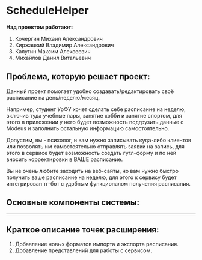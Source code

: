 # ScheduleHelper

**Над проектом работают:**  
1. Кочергин Михаил Александрович
2. Киржацкий Владимир Александрович 
3. Калугин Максим Алексеевич
4. Михайлов Данил Витальевич  

## Проблема, которую решает проект:
Данный проект помогает удобно создавать/редактировать своё расписание на день/неделю/месяц.   

Например, студент УрФУ хочет сделать себе расписание на неделю, включив туда учебные пары, занятие хобби и занятие спортом, для этого в приложении у него будет возможность подгрузить данные с Modeus и заполнить остальную информацию самостоятельно. 

Допустим, вы - психолог, и вам нужно записывать куда-либо клиентов или позволять им самостоятельно отправлять заявки на запись, для этого в сервисе будет возможность создать гугл-форму и по ней вносить корректировки в ВАШЕ расписание.     

Вы не очень любите заходить на веб-сайты, но вам нужно быстро получить ваше расписание на неделю, для этого к сервису будет интегрирован тг-бот с удобным функционалом получения расписания.


## Основные компоненты системы:
------

## Краткое описание точек расширения: 

1. Добавление новых форматов импорта и экспорта расписания.
2. Добавление представлений для работы с сервисом.

